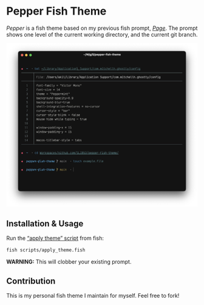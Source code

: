 # Pepper Fish Theme

_Pepper_ is a fish theme based on my previous fish prompt, [_Page_](https://github.com/SLIB53/page-fish-theme.git). The prompt shows one level of the current working directory, and the current git branch.

![screenshot-ghostty-peppermint](screenshot.png)

## Installation & Usage

Run the [“apply theme” script](./scripts/apply_theme.sh) from fish:

```sh
fish scripts/apply_theme.fish
```

**WARNING:** This will clobber your existing prompt.


## Contribution

This is my personal fish theme I maintain for myself. Feel free to fork!
